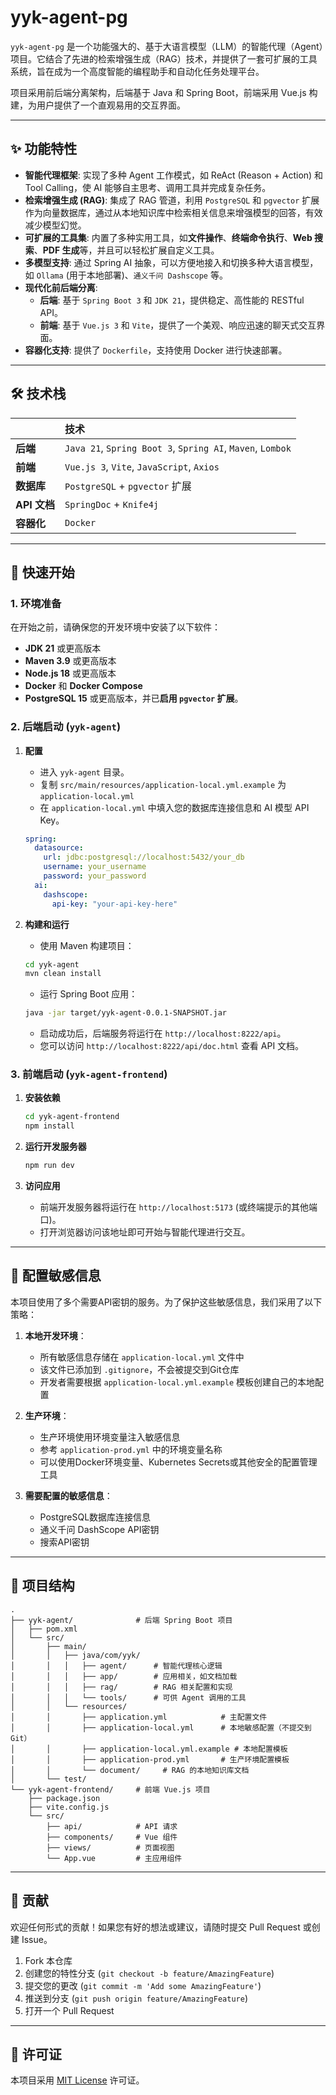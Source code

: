 # yyk-agent-pg

`yyk-agent-pg` 是一个功能强大的、基于大语言模型（LLM）的智能代理（Agent）项目。它结合了先进的检索增强生成（RAG）技术，并提供了一套可扩展的工具系统，旨在成为一个高度智能的编程助手和自动化任务处理平台。

项目采用前后端分离架构，后端基于 Java 和 Spring Boot，前端采用 Vue.js 构建，为用户提供了一个直观易用的交互界面。

---

## ✨ 功能特性

*   **智能代理框架**: 实现了多种 Agent 工作模式，如 ReAct (Reason + Action) 和 Tool Calling，使 AI 能够自主思考、调用工具并完成复杂任务。
*   **检索增强生成 (RAG)**: 集成了 RAG 管道，利用 `PostgreSQL` 和 `pgvector` 扩展作为向量数据库，通过从本地知识库中检索相关信息来增强模型的回答，有效减少模型幻觉。
*   **可扩展的工具集**: 内置了多种实用工具，如**文件操作**、**终端命令执行**、**Web 搜索**、**PDF 生成**等，并且可以轻松扩展自定义工具。
*   **多模型支持**: 通过 Spring AI 抽象，可以方便地接入和切换多种大语言模型，如 `Ollama` (用于本地部署)、`通义千问 Dashscope` 等。
*   **现代化前后端分离**:
    *   **后端**: 基于 `Spring Boot 3` 和 `JDK 21`，提供稳定、高性能的 RESTful API。
    *   **前端**: 基于 `Vue.js 3` 和 `Vite`，提供了一个美观、响应迅速的聊天式交互界面。
*   **容器化支持**: 提供了 `Dockerfile`，支持使用 Docker 进行快速部署。

---

## 🛠️ 技术栈

|              | 技术                                                                  |
| :----------- | :-------------------------------------------------------------------- |
| **后端**     | `Java 21`, `Spring Boot 3`, `Spring AI`, `Maven`, `Lombok`              |
| **前端**     | `Vue.js 3`, `Vite`, `JavaScript`, `Axios`                             |
| **数据库**   | `PostgreSQL` + `pgvector` 扩展                                        |
| **API 文档** | `SpringDoc` + `Knife4j`                                               |
| **容器化**   | `Docker`                                                              |

---

## 🚀 快速开始

### 1. 环境准备

在开始之前，请确保您的开发环境中安装了以下软件：

*   **JDK 21** 或更高版本
*   **Maven 3.9** 或更高版本
*   **Node.js 18** 或更高版本
*   **Docker** 和 **Docker Compose**
*   **PostgreSQL 15** 或更高版本，并已**启用 `pgvector` 扩展**。

### 2. 后端启动 (`yyk-agent`)

1.  **配置**
    *   进入 `yyk-agent` 目录。
    *   复制 `src/main/resources/application-local.yml.example` 为 `application-local.yml`
    *   在 `application-local.yml` 中填入您的数据库连接信息和 AI 模型 API Key。
    ```yaml
    spring:
      datasource:
        url: jdbc:postgresql://localhost:5432/your_db
        username: your_username
        password: your_password
      ai:
        dashscope:
          api-key: "your-api-key-here"
    ```

2.  **构建和运行**
    *   使用 Maven 构建项目：
      ```bash
      cd yyk-agent
      mvn clean install
      ```
    *   运行 Spring Boot 应用：
      ```bash
      java -jar target/yyk-agent-0.0.1-SNAPSHOT.jar
      ```
    *   启动成功后，后端服务将运行在 `http://localhost:8222/api`。
    *   您可以访问 `http://localhost:8222/api/doc.html` 查看 API 文档。

### 3. 前端启动 (`yyk-agent-frontend`)

1.  **安装依赖**
    ```bash
    cd yyk-agent-frontend
    npm install
    ```

2.  **运行开发服务器**
    ```bash
    npm run dev
    ```

3.  **访问应用**
    *   前端开发服务器将运行在 `http://localhost:5173` (或终端提示的其他端口)。
    *   打开浏览器访问该地址即可开始与智能代理进行交互。

---

## 📝 配置敏感信息

本项目使用了多个需要API密钥的服务。为了保护这些敏感信息，我们采用了以下策略：

1. **本地开发环境**：
   - 所有敏感信息存储在 `application-local.yml` 文件中
   - 该文件已添加到 `.gitignore`，不会被提交到Git仓库
   - 开发者需要根据 `application-local.yml.example` 模板创建自己的本地配置

2. **生产环境**：
   - 生产环境使用环境变量注入敏感信息
   - 参考 `application-prod.yml` 中的环境变量名称
   - 可以使用Docker环境变量、Kubernetes Secrets或其他安全的配置管理工具

3. **需要配置的敏感信息**：
   - PostgreSQL数据库连接信息
   - 通义千问 DashScope API密钥
   - 搜索API密钥

---

## 📖 项目结构

```
.
├── yyk-agent/              # 后端 Spring Boot 项目
│   ├── pom.xml
│   └── src/
│       ├── main/
│       │   ├── java/com/yyk/
│       │   │   ├── agent/      # 智能代理核心逻辑
│       │   │   ├── app/        # 应用相关，如文档加载
│       │   │   ├── rag/        # RAG 相关配置和实现
│       │   │   └── tools/      # 可供 Agent 调用的工具
│       │   └── resources/
│       │       ├── application.yml            # 主配置文件
│       │       ├── application-local.yml      # 本地敏感配置（不提交到Git）
│       │       ├── application-local.yml.example # 本地配置模板
│       │       ├── application-prod.yml       # 生产环境配置模板
│       │       └── document/     # RAG 的本地知识库文档
│       └── test/
└── yyk-agent-frontend/     # 前端 Vue.js 项目
    ├── package.json
    ├── vite.config.js
    └── src/
        ├── api/            # API 请求
        ├── components/     # Vue 组件
        ├── views/          # 页面视图
        └── App.vue         # 主应用组件
```

---

## 🤝 贡献

欢迎任何形式的贡献！如果您有好的想法或建议，请随时提交 Pull Request 或创建 Issue。

1.  Fork 本仓库
2.  创建您的特性分支 (`git checkout -b feature/AmazingFeature`)
3.  提交您的更改 (`git commit -m 'Add some AmazingFeature'`)
4.  推送到分支 (`git push origin feature/AmazingFeature`)
5.  打开一个 Pull Request

---

## 📄 许可证

本项目采用 [MIT License](./LICENSE) 许可证。 